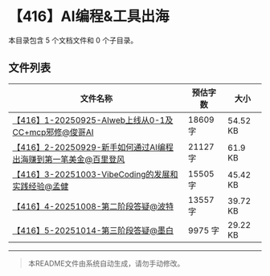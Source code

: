 # 【416】AI编程&工具出海

本目录包含 5 个文档文件和 0 个子目录。

## 文件列表

| 文件名称 | 预估字数 | 大小 |
|---------|---------|------|
| [【416】1-20250925-AIweb上线从0-1及CC+mcp邪修@俊哥AI](docs/【416】AI编程&工具出海/【416】1-20250925-AIweb上线从0-1及CC+mcp邪修@俊哥AI.md) | 18609 字 | 54.52 KB |
| [【416】2-20250929-新手如何通过AI编程出海赚到第一笔美金@百里登风](docs/【416】AI编程&工具出海/【416】2-20250929-新手如何通过AI编程出海赚到第一笔美金@百里登风.md) | 21127 字 | 61.9 KB |
| [【416】3-20251003-VibeCoding的发展和实践经验@孟健](docs/【416】AI编程&工具出海/【416】3-20251003-VibeCoding的发展和实践经验@孟健.md) | 15505 字 | 45.42 KB |
| [【416】4-20251008-第二阶段答疑@波特](docs/【416】AI编程&工具出海/【416】4-20251008-第二阶段答疑@波特.md) | 13557 字 | 39.72 KB |
| [【416】5-20251014-第三阶段答疑@墨白](docs/【416】AI编程&工具出海/【416】5-20251014-第三阶段答疑@墨白.md) | 9975 字 | 29.22 KB |

---

> 本README文件由系统自动生成，请勿手动修改。

